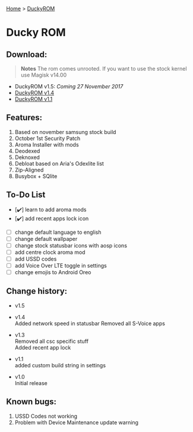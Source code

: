 [Home](/index.md)     >     [DuckyROM](/duckyrom.md)
# Ducky ROM
## Download:

> **Notes** The rom comes unrooted. If you want to use the stock kernel use Magisk v14.00

- DuckyROM v1.5: _Coming 27 November 2017_
- [DuckyROM v1.4](https://mega.nz/#!GRdiDR5K!O101pMNqp9hb5wkAReXGgJgUMbiLFzYvd8i0821fpEM)
- [DuckyROM v1.1](https://goo.gl/LLYn48)

## Features:
<ol>
  <li>Based on november samsung stock build</li>
  <li>October 1st Security Patch</li>
  <li>Aroma Installer with mods</li>
  <li>Deodexed</li>
  <li>Deknoxed</li>
  <li>Debloat based on Aria's Odexlite list</li>
  <li>Zip-Aligned</li>
  <li>Busybox + SQlite</li>
</ol>

## To-Do List
- [✔️] learn to add aroma mods
- [✔️] add recent apps lock icon
- [ ] change default language to english
- [ ] change default wallpaper
- [ ] change stock statusbar icons with aosp icons
- [ ] add centre clock aroma mod
- [ ] add USSD codes
- [ ] add Voice Over LTE toggle in settings
- [ ] change emojis to Android Oreo

## Change history:
- v1.5 <br/>

- v1.4 <br/>
Added network speed in statusbar
Removed all S-Voice apps
- v1.3 <br/>
Removed all csc specific stuff <br/>
Added recent app lock
- v1.1 <br/> 
added custom build string in settings
- v1.0 <br/> 
Initial release

## Known bugs:
1. USSD Codes not working
2. Problem with Device Maintenance update warning
